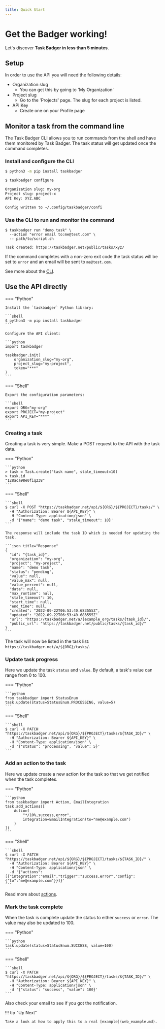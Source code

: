 ```yaml
---
title: Quick Start
---
```

# Get the Badger working!

Let's discover **Task Badger in less than 5 minutes**.

## Setup

In order to use the API you will need the following details:

* Organization slug
    * You can get this by going to 'My Organization'  
* Project slug
    * Go to the 'Projects' page. The slug for each project is listed. 
* API Key
    * Create one on your Profile page


## Monitor a task from the command line

The Task Badger CLI allows you to run commands from the shell and have them monitored
by Task Badger. The task status will get updated once the command completes.

### Install and configure the CLI

```bash
$ python3 -m pip install taskbadger

$ taskbadger configure

Organization slug: my-org 
Project slug: project-x 
API Key: XYZ.ABC

Config written to ~/.config/taskbadger/confi
```

### Use the CLI to run and monitor the command

```shell
$ taskbadger run "demo task" \
  --action "error email to:me@test.com" \
  -- path/to/script.sh

Task created: https://taskbadger.net/public/tasks/xyz/
```

If the command completes with a non-zero exit code the task status will be set to `error`
and an email will be sent to `me@test.com`.

See more about the [CLI](cli.md).

## Use the API directly



=== "Python"

    Install the `taskbadger` Python library:

    ```shell
    $ python3 -m pip install taskbadger
    ```

    Configure the API client:

    ```python
    import taskbadger

    taskbadger.init(
        organization_slug="my-org",
        project_slug="my-project",
        token="***"
    )
    ```

=== "Shell"

    Export the configuration parameters:

    ```shell
    export ORG="my-org"
    export PROJECT="my-project"
    export API_KEY="***"
    ```

### Creating a task

Creating a task is very simple. Make a POST request to the API with the task
data.

=== "Python"

    ```python
    > task = Task.create("task name", stale_timeout=10)
    > task.id
    "128aoa98e0fiq238"
    ```

=== "Shell"

    ```shell
    $ curl -X POST "https://taskbadger.net/api/${ORG}/${PROJECT}/tasks/" \
      -H "Authorization: Bearer ${API_KEY}" \
      -H "Content-Type: application/json" \
      -d '{"name": "demo task", "stale_timeout": 10}'
    ```

    The response will include the task ID which is needed for updating the task.
    
    ```json title="Response"
    {
      "id": "{task_id}",
      "organization": "my-org",
      "project": "my-project",
      "name": "demo task",
      "status": "pending",
      "value": null,
      "value_max": null,
      "value_percent": null,
      "data": null,
      "max_runtime": null,
      "stale_timeout": 10,
      "start_time": null,
      "end_time": null,
      "created": "2022-09-22T06:53:40.683555Z",
      "updated": "2022-09-22T06:53:40.683555Z"
      "url": "https://taskbadger.net/a/{example_org/tasks/{task_id}/",
      "public_url": "https://taskbadger.net/public/tasks/{task_id}/"
    }
    ```

The task will now be listed in the task list: `https://taskbadger.net/a/${ORG}/tasks/`.

### Update task progress

Here we update the task `status` and `value`. By default, a task's value can range from
0 to 100.

=== "Python"

    ```python
    from taskbadger import StatusEnum
    task.update(status=StatusEnum.PROCESSING, value=5)
    ```

=== "Shell"

    ```shell
    $ curl -X PATCH "https://taskbadger.net/api/${ORG}/${PROJECT}/tasks/${TASK_ID}/" \
      -H "Authorization: Bearer ${API_KEY}" \
      -H "Content-Type: application/json" \
      -d '{"status": "processing", "value": 5}'
    ```

### Add an action to the task

Here we update create a new action for the task so that we get notified when the task completes.

=== "Python"

    ```python
    from taskbadger import Action, EmailIntegration
    task.add_actions([
        Action(
            "*/10%,success,error",
            integration=EmailIntegration(to="me@example.com")
        )
    ])
    ```

=== "Shell"
    
    ```shell
    $ curl -X PATCH "https://taskbadger.net/api/${ORG}/${PROJECT}/tasks/${TASK_ID}/" \
      -H "Authorization: Bearer ${API_KEY}" \
      -H "Content-Type: application/json" \
      -d '{"actions":[{"integration":"email","trigger":"success,error","config":{"to":"me@example.com"}}]}'
    ```

Read more about [actions](data_model.md#task-actions).

### Mark the task complete

When the task is complete update the status to either `success` or `error`.
The value may also be updated to 100.

=== "Python"
  
    ```python
    task.update(status=StatusEnum.SUCCESS, value=100)
    ```

=== "Shell"

    ```shell
    $ curl -X PATCH "https://taskbadger.net/api/${ORG}/${PROJECT}/tasks/${TASK_ID}/" \
      -H "Authorization: Bearer ${API_KEY}" \
      -H "Content-Type: application/json" \
      -d '{"status": "success", "value": 100}'
    ```
Also check your email to see if you got the notification.

!!! tip "Up Next"

    Take a look at how to apply this to a real [example](web_example.md).
